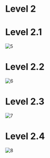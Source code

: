 # Level 2
# Level 2.1
![5](https://github.com/VisawaPRO/COM-LAB-I-LabSheet-Week-11/assets/144195555/4d72eb14-d161-4812-946b-da1ed6797601)
# Level 2.2
![6](https://github.com/VisawaPRO/COM-LAB-I-LabSheet-Week-11/assets/144195555/106b8de9-7da1-4409-a783-3c0087d63071)
# Level 2.3
![7](https://github.com/VisawaPRO/COM-LAB-I-LabSheet-Week-11/assets/144195555/a9153b35-5c3e-4601-b2f4-040cfb2b601b)
# Level 2.4
![8](https://github.com/VisawaPRO/COM-LAB-I-LabSheet-Week-11/assets/144195555/7a095b1f-dc7d-4b4f-8341-dccf4d3d0d4e)
